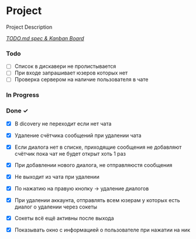 # Project

Project Description

<em>[TODO.md spec & Kanban Board](https://bit.ly/3fCwKfM)</em>

### Todo

- [ ] Список в дискавери не пролистывается  
- [ ] При входе запрашивает юзеров которых нет  
- [ ] Проверка сервером на наличие пользователя в чате  

### In Progress


### Done ✓

- [x] В dicovery не переходит если нет чата  
- [x] Удаление счётчика сообщений при удалении чата  
- [x] Если диалога нет в списке, приходящие сообщения не добавляют счётчик пока чат не будет открыт хоть 1 раз  
- [x] При добавлении нового диалога, не отправляюстя сообщения  
- [x] Не выходит из чата при удалении  
- [x] По нажатию на правую кнопку -> удаление диалогов  
- [x] При удалении аккаунта, отправлять всем юзерам у которых есть диалог о удалении через сокеты  
- [x] Сокеты всё ещё активны после выхода  
- [x] Показывать окно с информацией о пользователе при нажатии на ник  

